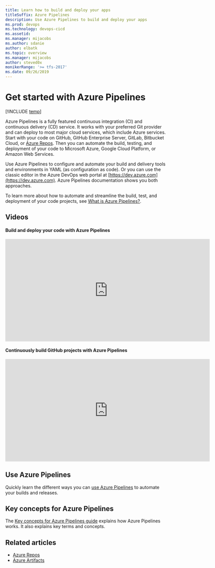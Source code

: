 ```yaml
---
title: Learn how to build and deploy your apps 
titleSuffix: Azure Pipelines
description: Use Azure Pipelines to build and deploy your apps
ms.prod: devops
ms.technology: devops-cicd
ms.assetid:  
ms.manager: mijacobs
ms.author: sdanie
author: elbatk
ms.topic: overview
ms.manager: mijacobs
author: steved0x
monikerRange: '>= tfs-2017'
ms.date: 09/26/2019
---
```



# Get started with Azure Pipelines

[!INCLUDE [temp](../../_shared/version-tfs-2017-through-vsts.md)]  

Azure Pipelines is a fully featured continuous integration (CI) and continuous delivery (CD) service. It works with your preferred Git provider and can deploy to most major cloud services, which include Azure services. Start with your code on GitHub, GitHub Enterprise Server, GitLab, Bitbucket Cloud, or [Azure Repos](/azure/devops/repos/index). Then you can automate the build, testing, and deployment of your code to Microsoft Azure, Google Cloud Platform, or Amazon Web Services.

Use Azure Pipelines to configure and automate your build and delivery tools and environments in YAML (as configuration as code). Or you can use the classic editor in the Azure DevOps web portal at [https://dev.azure.com](https://dev.azure.com). Azure Pipelines documentation shows you both approaches.

To learn more about how to automate and streamline the build, test, and deployment of your code projects, see [What is Azure Pipelines?](what-is-azure-pipelines.md).

## Videos 

#### Build and deploy your code with Azure Pipelines

<iframe src="https://channel9.msdn.com/Events/Microsoft-Azure/Azure-DevOps-Launch-2018/A101/player" width="640" height="320" allowFullScreen="true" frameBorder="0"></iframe>


#### Continuously build GitHub projects with Azure Pipelines

<iframe src="https://channel9.msdn.com/Events/Microsoft-Azure/Azure-DevOps-Launch-2018/A102/player" width="640" height="320" allowFullScreen="true" frameBorder="0"></iframe>


## Use Azure Pipelines

Quickly learn the different ways you can [use Azure Pipelines](pipelines-get-started.md) to automate your builds and releases.

## Key concepts for Azure Pipelines

The [Key concepts for Azure Pipelines guide](key-pipelines-concepts.md) explains how Azure Pipelines works. It also explains key terms and concepts.  


## Related articles

- [Azure Repos](../../repos/index.yml)
- [Azure Artifacts](../../artifacts/index.yml)